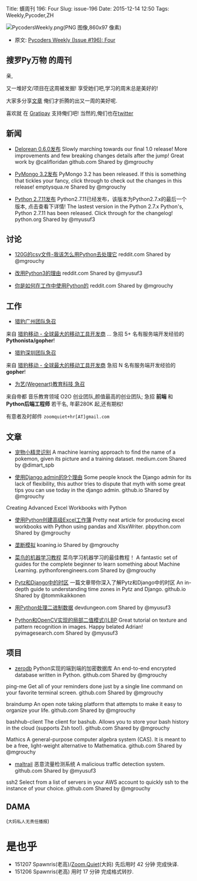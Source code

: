 Title: 蠎周刊 196: Four
Slug: issue-196
Date: 2015-12-14 12:50
Tags: Weekly,Pycoder,ZH


![PycodersWeekly.png(PNG 图像,860x97 像素)](http://zoomq.qiniucdn.com/logos/PycodersWeekly.png?imageView2/2/w/360)



- 原文: [Pycoders Weekly (Issue #196): Four](http://us4.campaign-archive2.com/?u=9735795484d2e4c204da82a29&id=247cb9ae65)



## 搜罗Py万物 的周刊

亲,


又一堆好文/项目在这周被发掘!
享受她们吧,学习的周末总是美好的!

大家多分享[文章](http://pycoders.com/submissions/)
俺们才折腾的出又一周的美好呢.

喜欢就
在 [Gratipay](https://www.gratipay.com/PycodersWeekly)
支持俺们吧!
当然的,俺们也在[twitter](http://www.twitter.com/pycoders)


## 新闻

- [Delorean 0.6.0发布]() 
Slowly marching towards our final 1.0 release! More improvements and few breaking changes details after the jump! Great work by @califloridan
github.com
Shared by @mgrouchy
 
- [PyMongo 3.2发布]() 
PyMongo 3.2 has been released. If this is something that tickles your fancy, click through to check out the changes in this release!
emptysqua.re
Shared by @mgrouchy
 
- [Python 2.7.11发布]()
Python2.7.11已经发布，该版本为Python2.7.x的最后一个版本, 点击查看下详情! 
The lastest version in the Python 2.7.x Python's, Python 2.7.11 has been released. Click through for the changelog!
python.org
Shared by @myusuf3



## 讨论

- [120G的csv文件-我该怎么用Python去处理它]() 
reddit.com
Shared by @mgrouchy
 
- [改用Python3的理由]()
reddit.com
Shared by @myusuf3
 
- [你是如何在工作中使用Python的]() 
reddit.com
Shared by @mgrouchy

 

## 工作
- [猎豹广州团队急召](https://github.com/cheetahmobile/CMBM/wiki/BmGzHr)

来自 [猎豹移动 - 全球最大的移动工具开发商](http://www.cmcm.com/zh-cn/cm-backup/) ...
急招 5+ 名有服务端开发经验的 **Pythonista/gopher**!

- [猎豹深圳团队急召](https://github.com/cheetahmobile/CMBM/wiki/BmSzHr)

来自 [猎豹移动 - 全球最大的移动工具开发商](http://www.cmcm.com/zh-cn/cm-backup/)
急招 N 名有服务端开发经验的 **gopher**!

- [为艺(Wegenart)教育科技 急召](https://github.com/ZoomQuiet/zoomquiet/wiki/Hr4Wegenart)

来自帝都 音乐教育领域 O2O 创业团队,颜值最高的创业团队;
急招 **前端** 和 **Python后端工程师** 若干名, 年薪280K 起,还有期权!

有意者及时邮件 `zoomquiet+hr[AT]gmail.com`


## 文章

- [宠物小精灵识别]()
A machine learning approach to find the name of a pokemon, given its picture and a training dataset. 
medium.com
Shared by @dimart_spb
 
- [使用Django admin的9个理由]() 
Some people knock the Django admin for its lack of flexibility, this author tries to dispute that myth with some great tips you can use today in the django admin. 
github.io
Shared by @mgrouchy
 
Creating Advanced Excel Workbooks with Python 
- [使用Python创建高级Excel工作簿]()
Pretty neat article for producing excel workbooks with Python using pandas and XlsxWriter. 
pbpython.com
Shared by @mgrouchy
 
- [垄断模拟]()
koaning.io
Shared by @mgrouchy
 
- [菜鸟的机器学习教程]()
菜鸟学习机器学习的最佳教程！ 
A fantastic set of guides for the complete beginner to learn something about Machine Learning. 
pythonforengineers.com
Shared by @mgrouchy
 
- [Pytz和Django中的时区]() 
一篇文章带你深入了解Pytz和Django中的时区
An in-depth guide to understanding time zones in Pytz and Django.
github.io
Shared by @tommikaikkonen
 
- [用Python处理二进制数据]()
devdungeon.com
Shared by @myusuf3

- [Python和OpenCV实现的局部二值模式()LBP]()
Great tutorial on texture and pattern recognition in images. Happy belated Adrian!
pyimagesearch.com
Shared by @myusuf3


 
## 项目

- [zerodb]()
Python实现的端到端的加密数据库
An end-to-end encrypted database written in Python. 
github.com
Shared by @mgrouchy
 
ping-me 
Get all of your reminders done just by a single line command on your favorite terminal screen.
github.com
Shared by @mgrouchy
 
braindump 
An open note taking platform that attempts to make it easy to organize your life.
github.com
Shared by @mgrouchy
 
bashhub-client 
The client for bashub. Allows you to store your bash history in the cloud (supports Zsh too!). 
github.com
Shared by @mgrouchy
 
Mathics 
A general-purpose computer algebra system (CAS). It is meant to be a free, light-weight alternative to Mathematica. 
github.com
Shared by @mgrouchy
 
- [maltrail]()
恶意流量检测系统
A malicious traffic detection system. 
github.com
Shared by @myusuf3
 
ssh2 
Select from a list of servers in your AWS account to quickly ssh to the instance of your choice. 
github.com
Shared by @mgrouchy

## DAMA
(`大妈私人无责任播报`)

# 是也乎

- 151207 Spawnris(老高)/[Zoom.Quiet](http://zoomquiet.io/)(大妈) 先后用时 42 分钟 完成快译.
- 151206 Spawnris(老高) 用时 17 分钟 完成格式转抄.
